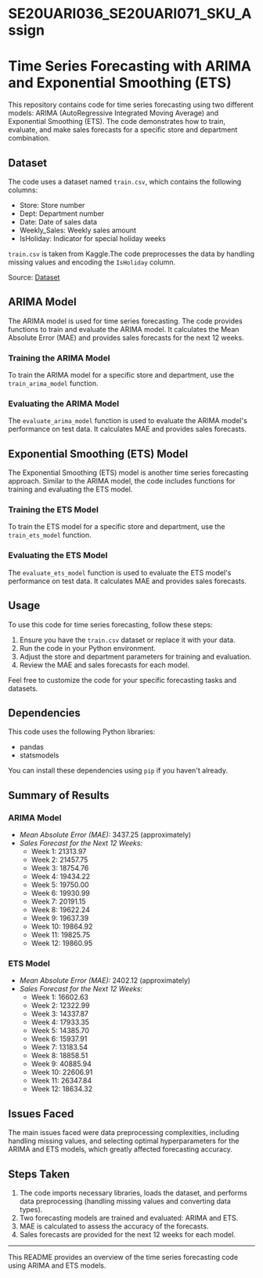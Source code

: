 # SE20UARI036_SE20UARI071_SKU_Assign
# Time Series Forecasting with ARIMA and Exponential Smoothing (ETS)

This repository contains code for time series forecasting using two different models: ARIMA (AutoRegressive Integrated Moving Average) and Exponential Smoothing (ETS). The code demonstrates how to train, evaluate, and make sales forecasts for a specific store and department combination.

## Dataset
The code uses a dataset named `train.csv`, which contains the following columns:
- Store: Store number
- Dept: Department number
- Date: Date of sales data
- Weekly_Sales: Weekly sales amount
- IsHoliday: Indicator for special holiday weeks

`train.csv` is taken from Kaggle.The code preprocesses the data by handling missing values and encoding the `IsHoliday` column.

Source:  [Dataset](https://www.kaggle.com/c/walmart-recruiting-store-sales-forecasting/data?select=train.csv.zip)

## ARIMA Model
The ARIMA model is used for time series forecasting. The code provides functions to train and evaluate the ARIMA model. It calculates the Mean Absolute Error (MAE) and provides sales forecasts for the next 12 weeks.

### Training the ARIMA Model
To train the ARIMA model for a specific store and department, use the `train_arima_model` function.

### Evaluating the ARIMA Model
The `evaluate_arima_model` function is used to evaluate the ARIMA model's performance on test data. It calculates MAE and provides sales forecasts.

## Exponential Smoothing (ETS) Model
The Exponential Smoothing (ETS) model is another time series forecasting approach. Similar to the ARIMA model, the code includes functions for training and evaluating the ETS model.

### Training the ETS Model
To train the ETS model for a specific store and department, use the `train_ets_model` function.

### Evaluating the ETS Model
The `evaluate_ets_model` function is used to evaluate the ETS model's performance on test data. It calculates MAE and provides sales forecasts.

## Usage
To use this code for time series forecasting, follow these steps:
1. Ensure you have the `train.csv` dataset or replace it with your data.
2. Run the code in your Python environment.
3. Adjust the store and department parameters for training and evaluation.
4. Review the MAE and sales forecasts for each model.

Feel free to customize the code for your specific forecasting tasks and datasets.

## Dependencies
This code uses the following Python libraries:
- pandas
- statsmodels

You can install these dependencies using `pip` if you haven't already.

## Summary of Results

### ARIMA Model
- *Mean Absolute Error (MAE):* 3437.25 (approximately)
- *Sales Forecast for the Next 12 Weeks:*
  - Week 1: 21313.97
  - Week 2: 21457.75
  - Week 3: 18754.76
  - Week 4: 19434.22
  - Week 5: 19750.00
  - Week 6: 19930.99
  - Week 7: 20191.15
  - Week 8: 19622.24
  - Week 9: 19637.39
  - Week 10: 19864.92
  - Week 11: 19825.75
  - Week 12: 19860.95

### ETS Model
- *Mean Absolute Error (MAE):* 2402.12 (approximately)
- *Sales Forecast for the Next 12 Weeks:*
  - Week 1: 16602.63
  - Week 2: 12322.99
  - Week 3: 14337.87
  - Week 4: 17933.35
  - Week 5: 14385.70
  - Week 6: 15937.91
  - Week 7: 13183.54
  - Week 8: 18858.51
  - Week 9: 40885.94
  - Week 10: 22606.91
  - Week 11: 26347.84
  - Week 12: 18634.32

## Issues Faced
The main issues faced were data preprocessing complexities, including handling missing values, and selecting optimal hyperparameters for the ARIMA and ETS models, which greatly affected forecasting accuracy.

## Steps Taken
1. The code imports necessary libraries, loads the dataset, and performs data preprocessing (handling missing values and converting data types).
2. Two forecasting models are trained and evaluated: ARIMA and ETS.
3. MAE is calculated to assess the accuracy of the forecasts.
4. Sales forecasts are provided for the next 12 weeks for each model.





---

This README provides an overview of the time series forecasting code using ARIMA and ETS models.
